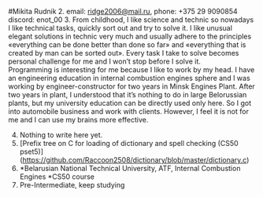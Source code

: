 #Mikita Rudnik
2. email: ridge2006@mail.ru, phone: +375 29 9090854
discord: enot_00
3. From childhood, I like science and technic so nowadays I like technical tasks, quickly sort out and try to solve it. I like unusual elegant solutions in technic very much and usually adhere to the principles «everything can be done better than done so far» and «everything that is created by man can be sorted out». Every task I take to solve becomes personal challenge for me and I won’t stop before I solve it.   
Programming is interesting for me because I like to work by my head. I have an engineering education in internal combustion engines sphere and I was working by engineer-constructor for two years in Minsk Engines Plant. After two years in plant, I understood that it’s nothing to do in large Belorussian plants, but my university education can be directly used only here. So I got into automobile business and work with clients. However, I feel it is not for me and I can use my brains more effective.  

4. Nothing to write here yet.
5. [Prefix tree on C for loading of dictionary and spell checking (CS50 pset5)] (https://github.com/Raccoon2508/dictionary/blob/master/dictionary.c) 
7. *Belarusian National Technical University, ATF, Internal Combustion Engines
   *CS50 course 
8. Pre-Intermediate, keep studying
